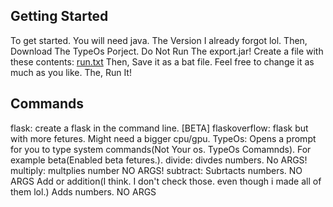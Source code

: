 ## Getting Started
 To get started. You will need java. The Version I already forgot lol.
 Then, Download The TypeOs Porject. Do Not Run The export.jar! Create a file with these contents: [run.txt](https://github.com/TypeJava/TypeOs/files/9355463/run.txt)
 Then, Save it as a bat file. Feel free to change it as much as you like.
 The, Run It!
## Commands
flask: create a flask in the command line.
[BETA] flaskoverflow: flask but with more fetures. Might need a bigger cpu/gpu.
TypeOs: Opens a prompt for you to type system commands(Not Your os. TypeOs Comamnds). For example beta(Enabled beta fetures.).
divide: divdes numbers. No ARGS!
multiply: multplies number NO ARGS!
subtract: Subrtacts numbers. NO ARGS
Add or addition(I think. I don't check those. even though i made all of them lol.) Adds numbers. NO ARGS
